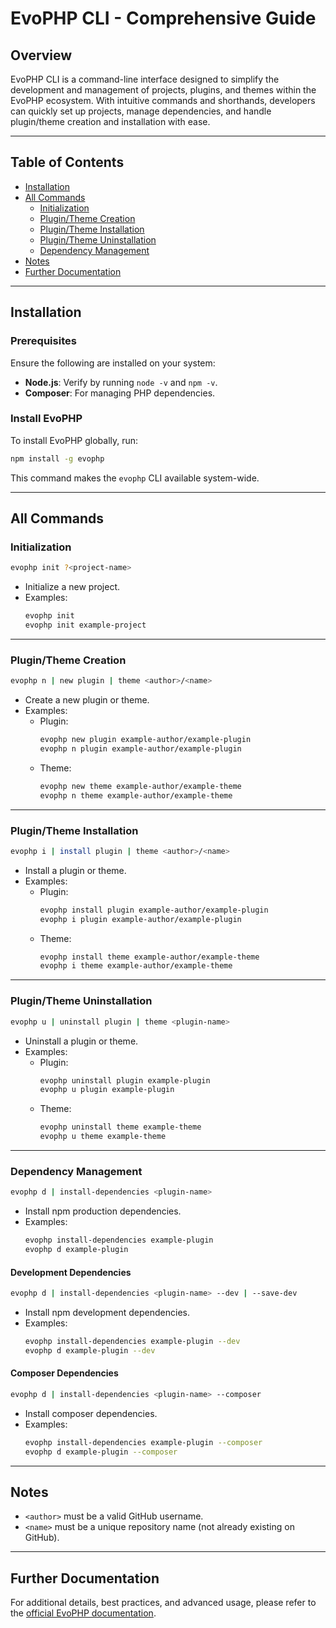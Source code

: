 # EvoPHP CLI - Comprehensive Guide

## Overview
EvoPHP CLI is a command-line interface designed to simplify the development and management of projects, plugins, and themes within the EvoPHP ecosystem. With intuitive commands and shorthands, developers can quickly set up projects, manage dependencies, and handle plugin/theme creation and installation with ease.

---

## Table of Contents
- [Installation](#installation)
- [All Commands](#all-commands)
  - [Initialization](#initialization)
  - [Plugin/Theme Creation](#plugintheme-creation)
  - [Plugin/Theme Installation](#plugintheme-installation)
  - [Plugin/Theme Uninstallation](#plugintheme-uninstallation)
  - [Dependency Management](#dependency-management)
- [Notes](#notes)
- [Further Documentation](#further-documentation)

---

## Installation

### Prerequisites
Ensure the following are installed on your system:
- **Node.js**: Verify by running `node -v` and `npm -v`.
- **Composer**: For managing PHP dependencies.

### Install EvoPHP
To install EvoPHP globally, run:
```bash
npm install -g evophp
```

This command makes the `evophp` CLI available system-wide.

---

## All Commands

### Initialization
```bash
evophp init ?<project-name>
```
- Initialize a new project.
- Examples:
  ```bash
  evophp init
  evophp init example-project
  ```

---

### Plugin/Theme Creation
```bash
evophp n | new plugin | theme <author>/<name>
```
- Create a new plugin or theme.
- Examples:
  - Plugin:
    ```bash
    evophp new plugin example-author/example-plugin
    evophp n plugin example-author/example-plugin
    ```
  - Theme:
    ```bash
    evophp new theme example-author/example-theme
    evophp n theme example-author/example-theme
    ```

---

### Plugin/Theme Installation
```bash
evophp i | install plugin | theme <author>/<name>
```
- Install a plugin or theme.
- Examples:
  - Plugin:
    ```bash
    evophp install plugin example-author/example-plugin
    evophp i plugin example-author/example-plugin
    ```
  - Theme:
    ```bash
    evophp install theme example-author/example-theme
    evophp i theme example-author/example-theme
    ```

---

### Plugin/Theme Uninstallation
```bash
evophp u | uninstall plugin | theme <plugin-name>
```
- Uninstall a plugin or theme.
- Examples:
  - Plugin:
    ```bash
    evophp uninstall plugin example-plugin
    evophp u plugin example-plugin
    ```
  - Theme:
    ```bash
    evophp uninstall theme example-theme
    evophp u theme example-theme
    ```

---

### Dependency Management
```bash
evophp d | install-dependencies <plugin-name>
```
- Install npm production dependencies.
- Examples:
  ```bash
  evophp install-dependencies example-plugin
  evophp d example-plugin
  ```

#### Development Dependencies
```bash
evophp d | install-dependencies <plugin-name> --dev | --save-dev
```
- Install npm development dependencies.
- Examples:
  ```bash
  evophp install-dependencies example-plugin --dev
  evophp d example-plugin --dev
  ```

#### Composer Dependencies
```bash
evophp d | install-dependencies <plugin-name> --composer
```
- Install composer dependencies.
- Examples:
  ```bash
  evophp install-dependencies example-plugin --composer
  evophp d example-plugin --composer
  ```

---

## Notes
- `<author>` must be a valid GitHub username.
- `<name>` must be a unique repository name (not already existing on GitHub).

---

## Further Documentation
For additional details, best practices, and advanced usage, please refer to the [official EvoPHP documentation](#).
